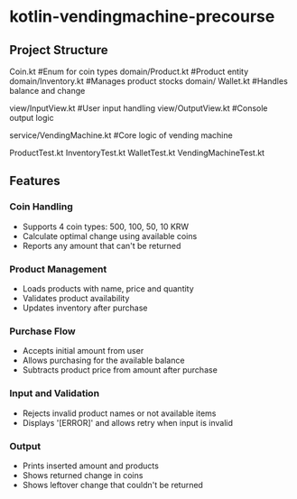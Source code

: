 # kotlin-vendingmachine-precourse
## Project Structure
Coin.kt #Enum for coin types
domain/Product.kt #Product entity
domain/Inventory.kt #Manages product stocks
domain/ Wallet.kt #Handles balance and change

view/InputView.kt #User input handling
view/OutputView.kt #Console output logic

service/VendingMachine.kt #Core logic of vending machine

ProductTest.kt
InventoryTest.kt
WalletTest.kt
VendingMachineTest.kt

## Features

### Coin Handling
- Supports 4 coin types: 500, 100, 50, 10 KRW
- Calculate optimal change using available coins
- Reports any amount that can't be returned

### Product Management
- Loads products with name, price and quantity
- Validates product availability
- Updates inventory after purchase

### Purchase Flow
- Accepts initial amount from user
- Allows purchasing for the available balance
- Subtracts product price from amount after purchase

### Input and Validation
- Rejects invalid product names or not available items
- Displays '[ERROR]' and allows retry when input  is invalid

### Output
- Prints inserted amount and products
- Shows returned change in coins
- Shows leftover change that couldn't be returned